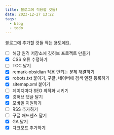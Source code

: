 ```yaml
---
title: 블로그에 적용할 것들!
date: 2023-12-27 13:22
tags:
  - blog
  - todo
---
```


블로그에 추가할 것들 적는 용도에요.

- [ ] 해당 원격 저장소에 깃허브 프로젝트 만들기
- [x] CSS 오류 수정하기
- [ ] TOC 달기
- [x] remark-obsidian 적용 안되는 문제 해결하기
- [x] robots.txt 붙이기, 구글, 네이버에 검색 엔진 등록하기
- [x] sitemap.xml 붙이기
- [ ] 페이지마다 SEO 최적화 시키기
- [x] 깃허브 댓글 달기
- [x] 모바일 지원하기
- [ ] RSS 추가하기
- [ ] 구글 애드센스 달기
- [x] GA 달기
- [x] 다크모드 추가하기
